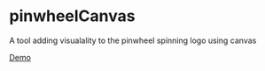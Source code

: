 pinwheelCanvas
==============

A tool adding visualality to the pinwheel spinning logo using canvas


<a href="http://karnsonline.dyndns-home.com/pinwheelCanvas">Demo</a>
